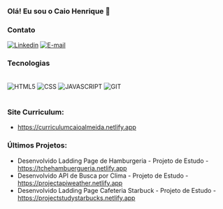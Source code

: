 ### Olá! Eu sou o Caio Henrique 👋

### Contato

[![Linkedin](https://img.shields.io/badge/LinkedIn-0077B5?style=for-the-badge&logo=linkedin&logoColor=white)](https://www.linkedin.com/in/caio-henrique-01a43b192/)
[![E-mail](https://img.shields.io/badge/Gmail-D14836?style=for-the-badge&logo=gmail&logoColor=white)](https://mail.google.com/mail/u/0/#inbox)

### Tecnologias

<div style="display: inline_block"><br/>
    <img align="center" alt="HTML5" src="https://img.shields.io/badge/HTML5-E34F26?style=for-the-badge&logo=html5&logoColor=white">
    <img align="center" alt="CSS" src="https://img.shields.io/badge/CSS3-1572B6?style=for-the-badge&logo=css3&logoColor=white">
    <img align="center" alt="JAVASCRIPT" src="https://img.shields.io/badge/JavaScript-F7DF1E?style=for-the-badge&logo=javascript&logoColor=black">
    <img align="center" alt="GIT"src="https://img.shields.io/badge/GIT-E44C30?style=for-the-badge&logo=git&logoColor=white">
<div><br/>

### Site Curriculum:
- https://curriculumcaioalmeida.netlify.app
  
### Últimos Projetos:

- Desenvolvido Ladding Page de Hamburgeria - Projeto de Estudo - https://tchehambuergueria.netlify.app <br/>
- Desenvolvido API de Busca por Clima - Projeto de Estudo - https://projectapiweather.netlify.app <br/>
- Desenvolvido Ladding Page Cafeteria Starbuck - Projeto de Estudo - https://projectstudystarbucks.netlify.app <br/>


